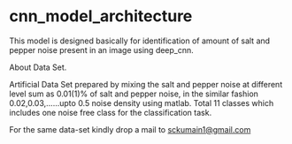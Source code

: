 # cnn_model_architecture
This model is designed basically for identification of amount of salt and pepper noise present in an image using deep_cnn.

About Data Set.

Artificial Data Set prepared by mixing the salt and pepper noise at different level sum as 0.01(1)% of salt
and pepper noise, in the similar fashion 0.02,0.03,......upto 0.5 noise density using matlab.
Total 11 classes which includes one noise free class for the classification task.

For the same data-set kindly drop a mail to sckumain1@gmail.com


